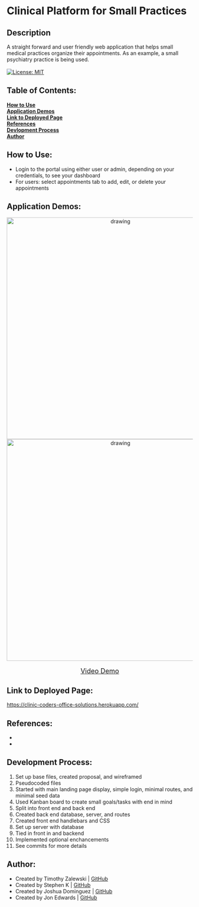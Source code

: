 # Clinical Platform for Small Practices

## Description
A straight forward and user friendly web application that helps small medical practices organize their appointments. As an example, a small psychiatry practice is being used.<br /> <br />
[![License: MIT](https://img.shields.io/badge/License-MIT-yellow.svg)](https://opensource.org/licenses/MIT)

 ## Table of Contents:

  **[How to Use](#how-to-use)** <br />
  **[Application Demos](#application-demos)** <br />
  **[Link to Deployed Page](#link-to-deployed-page)** <br />
  **[References](#references)** <br />
  **[Devlopment Process](#development-process)** <br />
  **[Author](#author)** <br />

## How to Use:
* Login to the portal using either user or admin, depending on your credentials, to see your dashboard <br />
* For users: select appointments tab to add, edit, or delete your appointments

## Application Demos:
<p align="center">
<img src="./demos/.png" alt="drawing" width="600" height="auto"/> <br />
<img src="./demos/.gif" alt="drawing" width="600" height="auto"/> <br /><br />
<font size="4"><a href="">Video Demo</a></font> 
</p>

## Link to Deployed Page:
https://clinic-coders-office-solutions.herokuapp.com/

## References:
* 
* 

## Development Process:
1. Set up base files, created proposal, and wireframed <br />
2. Pseudocoded files <br />
3. Started with main landing page display, simple login, minimal routes, and minimal seed data <br />
4. Used Kanban board to create small goals/tasks with end in mind <br />
5. Split into front end and back end <br />
6. Created back end database, server, and routes <br />
7. Created front end handlebars and CSS <br />
8. Set up server with database <br />
9. Tied in front in and backend <br />
10. Implemented optional enchancements <br />
11. See commits for more details <br />

## Author:
* Created by Timothy Zalewski | [GitHub](https://github.com/Tim-Zebra)
* Created by Stephen K | [GitHub](https://github.com/skelly2022)
* Created by Joshua Dominguez | [GitHub](https://github.com/jcd2k)
* Created by Jon Edwards | [GitHub](https://github.com/JonNotJohn440)
